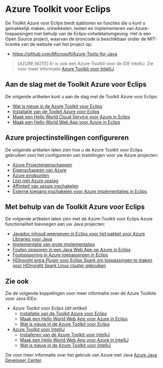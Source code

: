 <properties
    pageTitle="Azure Toolkit voor Eclips | Microsoft Azure"
    description="Meer informatie over de Azure Toolkit voor Eclips."
    services=""
    documentationCenter="java"
    authors="rmcmurray"
    manager="wpickett"
    editor=""/>

<tags
    ms.service="multiple"
    ms.workload="na"
    ms.tgt_pltfrm="multiple"
    ms.devlang="Java"
    ms.topic="article"
    ms.date="09/20/2016" 
    ms.author="robmcm;asirveda"/>

<!-- Legacy MSDN URL = https://msdn.microsoft.com/library/azure/hh694271.aspx -->

# <a name="azure-toolkit-for-eclipse"></a>Azure Toolkit voor Eclips

De Toolkit Azure voor Eclips biedt sjablonen en functies die u kunt u gemakkelijk maken, ontwikkelen, testen en implementeren van Azure-toepassingen met behulp van de Eclips-ontwikkelomgeving. Het is een Open Source project, waarvan de broncode is beschikbaar onder de MIT-licentie van de website van het project op:

* <https://github.com/Microsoft/Azure-Tools-for-Java>

> [AZURE.NOTE] Er is ook een Azure-Toolkit voor de IDE IntelliJ. Zie voor meer informatie [Azure Toolkit voor IntelliJ].

## <a name="getting-started-with-the-azure-toolkit-for-eclipse"></a>Aan de slag met de Toolkit Azure voor Eclips

De volgende artikelen kunt u aan de slag met de Toolkit Azure voor Eclips:

* [Wat is nieuw in de Azure Toolkit voor Eclips]
* [Installatie van de Toolkit Azure voor Eclips]
* [Maak een Hello World Cloud Service voor Azure in Eclips]
* [Maak een Hello World Web App voor Azure in Eclips]

## <a name="configuring-azure-project-settings"></a>Azure projectinstellingen configureren

De volgende artikelen laten zien hoe u de Azure Toolkit voor Eclips gebruiken voor het configureren van instellingen voor uw Azure projecten:

* [Azure Projecteigenschappen]
* [Eigenschappen van Azure]
* [Azure eindpunten]
* [Lijst met Azure opslag]
* [Affiniteit van sessie inschakelen]
* [Externe toegang inschakelen voor Azure implementaties in Eclips]

## <a name="using-the-azure-toolkit-for-eclipse"></a>Met behulp van de Toolkit Azure voor Eclips

De volgende artikelen laten zien met de Azure-Toolkit voor Eclips Azure functionaliteit toevoegen aan uw Java projecten:

* [Javadoc inhoud weergeven in Eclips voor het pakket voor Azure Libraries voor Java]
* [Implementatie van grote implementaties]
* [Fouten opsporen in een Java Web App op Azure in Eclips]
* [Foutopsporing in Azure toepassingen in Eclips]
* [HDInsight extra Plugin voor Eclips Spark om toepassingen te maken voor HDInsight Spark Linux cluster gebruiken][HDInsight Tools Plugin for Eclipse]

## <a name="see-also"></a>Zie ook

Zie de volgende koppelingen voor meer informatie over de Azure Toolkits voor Java IDEs:

- *Azure Toolkit voor Eclips (dit artikel)*
  - [Installatie van de Toolkit Azure voor Eclips]
  - [Maak een Hello World Web App voor Azure in Eclips]
  - [Wat is nieuw in de Azure Toolkit voor Eclips]
- [Azure Toolkit voor IntelliJ]
  - [Installeren van de Azure Toolkit voor IntelliJ]
  - [Maak een Hello World Web App voor Azure in IntelliJ]
  - [Wat is nieuw in de Azure Toolkit voor IntelliJ]

Zie voor meer informatie over het gebruik van Azure met Java [Azure Java Developer Center].

<!-- URL List -->

[Azure Toolkit for Eclipse]: ./azure-toolkit-for-eclipse.md
[Azure Toolkit voor IntelliJ]: ./azure-toolkit-for-intellij.md
[Maak een Hello World Web App voor Azure in Eclips]: ./app-service-web/app-service-web-eclipse-create-hello-world-web-app.md
[Maak een Hello World Web App voor Azure in IntelliJ]: ./app-service-web/app-service-web-intellij-create-hello-world-web-app.md
[Installatie van de Toolkit Azure voor Eclips]: ./azure-toolkit-for-eclipse-installation.md
[Installeren van de Azure Toolkit voor IntelliJ]: ./azure-toolkit-for-intellij-installation.md
[Wat is nieuw in de Azure Toolkit voor Eclips]: ./azure-toolkit-for-eclipse-whats-new.md
[Wat is nieuw in de Azure Toolkit voor IntelliJ]: ./azure-toolkit-for-intellij-whats-new.md

[Azure Java Developer Center]: https://azure.microsoft.com/develop/java/

[Azure Projecteigenschappen]: ./azure-toolkit-for-eclipse-azure-project-properties.md
[Eigenschappen van Azure]: ./azure-toolkit-for-eclipse-azure-role-properties.md
[Azure eindpunten]: ./azure-toolkit-for-eclipse-azure-service-endpoints.md
[Lijst met Azure opslag]: ./azure-toolkit-for-eclipse-azure-storage-account-list.md
[Maak een Hello World Cloud Service voor Azure in Eclips]: ./azure-toolkit-for-eclipse-creating-a-hello-world-application.md
[Foutopsporing in Azure toepassingen in Eclips]: ./azure-toolkit-for-eclipse-debugging-azure-applications.md
[Fouten opsporen in een Java Web App op Azure in Eclips]: ./app-service-web/app-service-web-debug-java-web-app-in-eclipse.md
[Implementatie van grote implementaties]: ./azure-toolkit-for-eclipse-deploying-large-deployments.md
[Javadoc inhoud weergeven in Eclips voor het pakket voor Azure Libraries voor Java]: ./azure-toolkit-for-eclipse-displaying-javadoc-content-for-azure-libraries.md
[Externe toegang inschakelen voor Azure implementaties in Eclips]: ./azure-toolkit-for-eclipse-enabling-remote-access-for-azure-deployments.md
[Affiniteit van sessie inschakelen]: ./azure-toolkit-for-eclipse-enable-session-affinity.md
[HDInsight Tools Plugin for Eclipse]: ./hdinsight/hdinsight-apache-spark-eclipse-tool-plugin.md
[How to Authenticate Web Users with Azure Access Control Service Using Eclipse]: ./active-directory/active-directory-java-authenticate-users-access-control-eclipse.md

<!-- [How to Maintain Session Data with Session Affinity]: http://go.microsoft.com/fwlink/?LinkID=699539 -->
<!-- [How to Use Co-located Caching]: http://go.microsoft.com/fwlink/?LinkID=699542 -->
<!-- [How to Use Dedicated Caching]: http://go.microsoft.com/fwlink/?LinkID=699543 -->
<!-- [How to Use JMS with AMQP 1.0 in Azure with Eclipse]: http://go.microsoft.com/fwlink/?LinkID=699544 -->
<!-- [How to Use SSL Offloading]: http://go.microsoft.com/fwlink/?LinkID=699545 -->
<!-- [SSL Offloading]: http://go.microsoft.com/fwlink/?LinkID=699549 -->
<!-- [Using the Azure Service Runtime Library in JSP]: http://go.microsoft.com/fwlink/?LinkID=699551 -->
